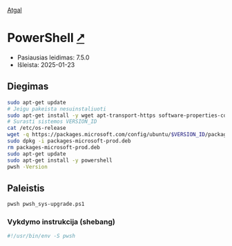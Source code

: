 [Atgal](./readme.md)

# PowerShell [&#x2B67;](https://learn.microsoft.com/en-us/powershell/)

* Pasiausias leidimas: 7.5.0
* Išleista: 2025-01-23

## Diegimas

```bash
sudo apt-get update
# Jeigu pakeista nesuinstaliuoti
sudo apt-get install -y wget apt-transport-https software-properties-common
# Surasti sistemos VERSION_ID 
cat /etc/os-release
wget -q https://packages.microsoft.com/config/ubuntu/$VERSION_ID/packages-microsoft-prod.deb
sudo dpkg -i packages-microsoft-prod.deb
rm packages-microsoft-prod.deb
sudo apt-get update
sudo apt-get install -y powershell
pwsh -Version
```

## Paleistis

```bash
pwsh pwsh_sys-upgrade.ps1
```

### Vykdymo instrukcija (shebang)

```bash
#!/usr/bin/env -S pwsh
```
